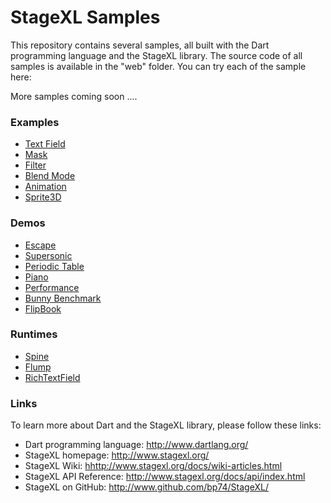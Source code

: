 # StageXL Samples

This repository contains several samples, all built with the Dart programming
language and the StageXL library. The source code of all samples is available
in the "web" folder. You can try each of the sample here:

More samples coming soon ....

### Examples

* [Text Field](http://www.stagexl.org/samples/text_field "Text Foeld")
* [Mask](http://www.stagexl.org/samples/mask "Mask")
* [Filter](http://www.stagexl.org/samples/filter "Filter")
* [Blend Mode](http://www.stagexl.org/samples/blend_mode "Blend Mode")
* [Animation](http://www.stagexl.org/samples/animation "Animation")
* [Sprite3D](http://www.stagexl.org/samples/sprite_3d "Sprite3D")

### Demos

* [Escape](http://www.stagexl.org/samples/escape "Escape")
* [Supersonic](http://www.stagexl.org/samples/supersonic "Supersonic")
* [Periodic Table](http://www.stagexl.org/samples/periodic_table "Periodic Table")
* [Piano](http://www.stagexl.org/samples/piano "Piano")
* [Performance](http://www.stagexl.org/samples/performance "Performance")
* [Bunny Benchmark](http://www.stagexl.org/samples/bunny_bench "Bunny Benchmark")
* [FlipBook](http://www.stagexl.org/samples/flipbook "FlipBook")

### Runtimes

* [Spine](http://www.stagexl.org/samples/spine "Spine")
* [Flump](http://www.stagexl.org/samples/flump "Flump")
* [RichTextField](http://www.stagexl.org/samples/richtextfield "RichTextField")

### Links

To learn more about Dart and the StageXL library, please follow these links:

* Dart programming language: <http://www.dartlang.org/>
* StageXL homepage: <http://www.stagexl.org/>
* StageXL Wiki: <hhttp://www.stagexl.org/docs/wiki-articles.html>
* StageXL API Reference: <http://www.stagexl.org/docs/api/index.html>
* StageXL on GitHub: <http://www.github.com/bp74/StageXL/>

